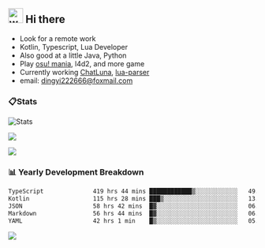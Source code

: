 ## <img alt="wave" src="https://raw.githubusercontent.com/MartinHeinz/MartinHeinz/master/wave.gif" width="30px"> Hi there

- Look for a remote work
- Kotlin, Typescript, Lua Developer
- Also good at a little Java, Python
- Play [osu! mania](https://osu.ppy.sh/users/29808669), l4d2, and more game
- Currently working [ChatLuna](https://github.com/ChatLunaLab), [lua-parser](https://github.com/dingyi222666/lua-parser)
- email: [dingyi222666@foxmail.com](mailto:dingyi222666@foxmail.com)

### 📋Stats

![Stats](https://github-readme-stats.vercel.app/api?username=dingyi222666&show_icons=true&icon_color=47A69E&title_color=47A69E&count_private=true)    

![](https://api.githubtrends.io/user/svg/dingyi222666/langs?time_range=one_year&include_private=True&loc_metric=changed&theme=classic)

![](http://github-profile-summary-cards.vercel.app/api/cards/productive-time?username=dingyi222666&theme=nord_dark&utcOffset=8)

### 📊 Yearly Development Breakdown

<!--START_SECTION:waka-->

```txt
TypeScript              419 hrs 44 mins ████████████▒░░░░░░░░░░░░   49.96 %
Kotlin                  115 hrs 28 mins ███▒░░░░░░░░░░░░░░░░░░░░░   13.74 %
JSON                    58 hrs 42 mins  █▓░░░░░░░░░░░░░░░░░░░░░░░   06.99 %
Markdown                56 hrs 44 mins  █▓░░░░░░░░░░░░░░░░░░░░░░░   06.75 %
YAML                    42 hrs 1 min    █▒░░░░░░░░░░░░░░░░░░░░░░░   05.00 %
```

<!--END_SECTION:waka-->

![](https://komarev.com/ghpvc/?username=dingyi222666)
